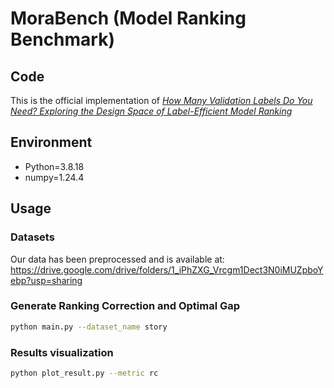 # MoraBench (**Mo**del **Ra**nking **Bench**mark)

## Code

This is the official implementation of [*How Many Validation Labels Do You Need? Exploring the Design Space of Label-Efficient Model Ranking*]() 

## Environment

* Python=3.8.18
* numpy=1.24.4

## Usage

### Datasets

Our data has been preprocessed and is available at:
https://drive.google.com/drive/folders/1_iPhZXG_Vrcgm1Dect3N0iMUZpboYebp?usp=sharing





### Generate Ranking Correction and Optimal Gap
```sh
python main.py --dataset_name story
```
###   Results visualization

```sh
python plot_result.py --metric rc
```
